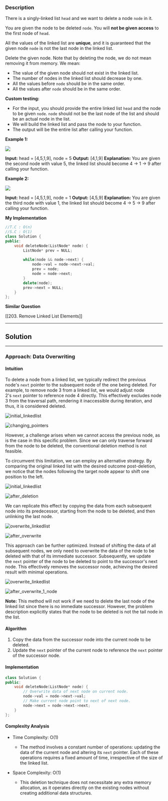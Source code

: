 ### Description

There is a singly-linked list `head` and we want to delete a node `node` in it.

You are given the node to be deleted `node`. You will **not be given access** to the first node of `head`.

All the values of the linked list are **unique**, and it is guaranteed that the given node `node` is not the last node in the linked list.

Delete the given node. Note that by deleting the node, we do not mean removing it from memory. We mean:

- The value of the given node should not exist in the linked list.
- The number of nodes in the linked list should decrease by one.
- All the values before `node` should be in the same order.
- All the values after `node` should be in the same order.

**Custom testing:**

- For the input, you should provide the entire linked list `head` and the node to be given `node`. `node` should not be the last node of the list and should be an actual node in the list.
- We will build the linked list and pass the node to your function.
- The output will be the entire list after calling your function.

**Example 1:**

![](https://assets.leetcode.com/uploads/2020/09/01/node1.jpg)

**Input:** head = [4,5,1,9], node = 5
**Output:** [4,1,9]
**Explanation:** You are given the second node with value 5, the linked list should become 4 -> 1 -> 9 after calling your function.

**Example 2:**

![](https://assets.leetcode.com/uploads/2020/09/01/node2.jpg)

**Input:** head = [4,5,1,9], node = 1
**Output:** [4,5,9]
**Explanation:** You are given the third node with value 1, the linked list should become 4 -> 5 -> 9 after calling your function.

**My Implementation**

```cpp
//T.C : O(n)
//S.C : O(1)
class Solution {
public:
    void deleteNode(ListNode* node) {
        ListNode* prev = NULL;
        
        while(node && node->next) {
            node->val = node->next->val;
            prev = node;
            node = node->next;
        }
        delete(node);
        prev->next = NULL;
    }
};
```

**Similar Question**

[[203. Remove Linked List Elements]]

---
## Solution

---

### Approach: Data Overwriting

#### Intuition

To delete a node from a linked list, we typically redirect the previous node's `next` pointer to the subsequent node of the one being deleted. For example, to remove node 3 from a linked list, we would adjust node 2's `next` pointer to reference node 4 directly. This effectively excludes node 3 from the traversal path, rendering it inaccessible during iteration, and thus, it is considered deleted.

![initial_linkedlist](https://leetcode.com/problems/delete-node-in-a-linked-list/Documents/237/237-Page-1.svg)

![changing_pointers](https://leetcode.com/problems/delete-node-in-a-linked-list/Documents/237/237-Page-2.svg)

  
However, a challenge arises when we cannot access the previous node, as is the case in this specific problem. Since we can only traverse forward from the node to be deleted, the conventional deletion method is not feasible.

To circumvent this limitation, we can employ an alternative strategy. By comparing the original linked list with the desired outcome post-deletion, we notice that the nodes following the target node appear to shift one position to the left.

![initial_linkedlist](https://leetcode.com/problems/delete-node-in-a-linked-list/Documents/237/237-Page-3.svg)

![after_deletion](https://leetcode.com/problems/delete-node-in-a-linked-list/Documents/237/237-Page-4.svg)


We can replicate this effect by copying the data from each subsequent node into its predecessor, starting from the node to be deleted, and then unlinking the last node.

![overwrite_linkedlist](https://leetcode.com/problems/delete-node-in-a-linked-list/Documents/237/237-Page-5.svg)

![after_overwrite](https://leetcode.com/problems/delete-node-in-a-linked-list/Documents/237/237-Page-6.svg)

  
This approach can be further optimized. Instead of shifting the data of all subsequent nodes, we only need to overwrite the data of the node to be deleted with that of its immediate successor. Subsequently, we update the `next` pointer of the node to be deleted to point to the successor's next node. This effectively removes the successor node, achieving the desired result with minimal operations.

![overwrite_linkedlist](https://leetcode.com/problems/delete-node-in-a-linked-list/Documents/237/237-Page-7.svg)

![after_overwrite_1_node](https://leetcode.com/problems/delete-node-in-a-linked-list/Documents/237/237-Page-8.svg)

**Note:** This method will not work if we need to delete the last node of the linked list since there is no immediate successor. However, the problem description explicitly states that the node to be deleted is not the tail node in the list.

  
#### Algorithm

1. Copy the data from the successor node into the current node to be deleted.
2. Update the `next` pointer of the current node to reference the `next` pointer of the successor node.

#### Implementation

```cpp
class Solution {
public:
    void deleteNode(ListNode* node) {
        // Overwrite data of next node on current node.
        node->val = node->next->val;
        // Make current node point to next of next node.
        node->next = node->next->next;
    }
};
```

#### Complexity Analysis

- Time Complexity: O(1)
    
    - The method involves a constant number of operations: updating the data of the current node and altering its `next` pointer. Each of these operations requires a fixed amount of time, irrespective of the size of the linked list.
- Space Complexity: O(1)
    
    - This deletion technique does not necessitate any extra memory allocation, as it operates directly on the existing nodes without creating additional data structures.


